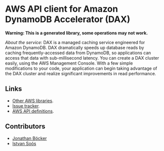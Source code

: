 # AWS API client for Amazon DynamoDB Accelerator (DAX)

**Warning: This is a generated library, some operations may not work.**

*About the service:*
DAX is a managed caching service engineered for Amazon DynamoDB. DAX
dramatically speeds up database reads by caching frequently-accessed data
from DynamoDB, so applications can access that data with sub-millisecond
latency. You can create a DAX cluster easily, using the AWS Management
Console. With a few simple modifications to your code, your application can
begin taking advantage of the DAX cluster and realize significant
improvements in read performance.

## Links

- [Other AWS libraries](https://github.com/agilord/aws_client/tree/master/generated).
- [Issue tracker](https://github.com/agilord/aws_client/issues).
- [AWS API definitions](https://github.com/aws/aws-sdk-js/tree/master/apis).

## Contributors

- [Jonathan Böcker](https://github.com/Schwusch)
- [Istvan Soós](https://github.com/isoos)


